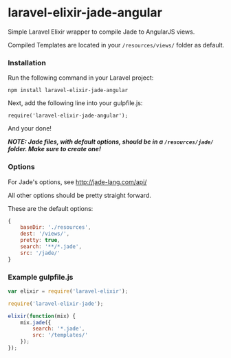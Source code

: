 laravel-elixir-jade-angular
=========================

Simple Laravel Elixir wrapper to compile Jade to AngularJS views.

Compiled Templates are located in your `/resources/views/` folder as default.

### Installation
Run the following command in your Laravel project:

    npm install laravel-elixir-jade-angular

Next, add the following line into your gulpfile.js:

    require('laravel-elixir-jade-angular');

And your done!

***NOTE: Jade files, with default options, should be in a `/resources/jade/` folder. Make sure to create one!***

### Options
For Jade's options, see http://jade-lang.com/api/

All other options should be pretty straight forward.

These are the default options:

```javascript
{
    baseDir: './resources',
    dest: '/views/',
    pretty: true,
    search: '**/*.jade',
    src: '/jade/'
}
```

### Example gulpfile.js

```javascript
var elixir = require('laravel-elixir');

require('laravel-elixir-jade');

elixir(function(mix) {
	mix.jade({
        search: '*.jade',
        src: '/templates/'
	});
});
```
